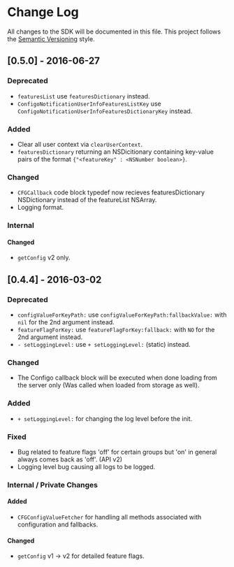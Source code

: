 # Change Log
All changes to the SDK will be documented in this file.
This project follows the [Semantic Versioning](http://semver.org) style.

## [0.5.0] - 2016-06-27
### Deprecated
- `featuresList` use `featuresDictionary` instead.
- `ConfigoNotificationUserInfoFeaturesListKey` use `ConfigoNotificationUserInfoFeaturesDictionaryKey` instead.

### Added
- Clear all user context via `clearUserContext`.
- `featuresDictionary` returning an NSDicitionary containing key-value pairs of the format `{"<featureKey" : <NSNumber boolean>}`.

### Changed
- `CFGCallback` code block typedef now recieves featuresDictionary NSDictionary instead of the featureList NSArray.
- Logging format.

### Internal
#### Changed 
- `getConfig` v2 only.

## [0.4.4] - 2016-03-02 
### Deprecated
- `configValueForKeyPath:` use `configValueForKeyPath:fallbackValue:` with `nil` for the 2nd argument instead.
- `featureFlagForKey:` use `featureFlagForKey:fallback:` with `NO` for the 2nd argument instead.
- `- setLoggingLevel:` use `+ setLoggingLevel:` (static) instead.

### Changed
- The Configo callback block will be executed when done loading from the server only (Was called when loaded from storage as well).

### Added
- `+ setLoggingLevel:` for changing the log level before the init.

### Fixed
- Bug related to feature flags 'off' for certain groups but 'on' in general always comes back as 'off'. (API v2)
- Logging level bug causing all logs to be logged.

### Internal / Private Changes
#### Added
- `CFGConfigValueFetcher` for handling all methods associated with configuration and fallbacks.

#### Changed
- `getConfig` v1 -> v2 for detailed feature flags.
